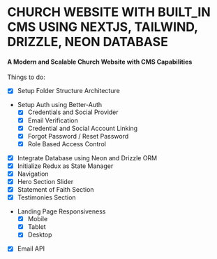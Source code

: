 # CHURCH WEBSITE WITH BUILT_IN CMS USING NEXTJS, TAILWIND, DRIZZLE, NEON DATABASE

#### A Modern and Scalable Church Website with CMS Capabilities

Things to do:

- [x] Setup Folder Structure Architecture
- Setup Auth using Better-Auth
  - [x] Credentials and Social Provider
  - [x] Email Verification
  - [x] Credential and Social Account Linking
  - [x] Forgot Password / Reset Password
  - [x] Role Based Access Control
- [x] Integrate Database using Neon and Drizzle ORM
- [x] Initialize Redux as State Manager
- [x] Navigation
- [x] Hero Section Slider
- [x] Statement of Faith Section
- [x] Testimonies Section
- Landing Page Responsiveness
  - [x] Mobile
  - [x] Tablet
  - [x] Desktop
- [x] Email API
